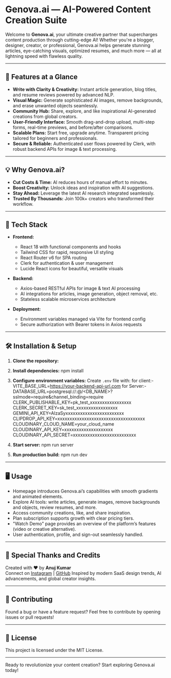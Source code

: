# Genova.ai — AI-Powered Content Creation Suite

Welcome to **Genova.ai**, your ultimate creative partner that supercharges content production through cutting-edge AI! Whether you're a blogger, designer, creator, or professional, Genova.ai helps generate stunning articles, eye-catching visuals, optimized resumes, and much more — all at lightning speed with flawless quality.

---

## 🚀 Features at a Glance

- **Write with Clarity & Creativity:** Instant article generation, blog titles, and resume reviews powered by advanced NLP.
- **Visual Magic:** Generate sophisticated AI images, remove backgrounds, and erase unwanted objects seamlessly.
- **Community Hub:** Share, explore, and like inspirational AI-generated creations from global creators.
- **User-Friendly Interface:** Smooth drag-and-drop upload, multi-step forms, real-time previews, and before/after comparisons.
- **Scalable Plans:** Start free, upgrade anytime. Transparent pricing tailored for beginners and professionals.
- **Secure & Reliable:** Authenticated user flows powered by Clerk, with robust backend APIs for image & text processing.

---

## 💡 Why Genova.ai?

- **Cut Costs & Time:** AI reduces hours of manual effort to minutes.
- **Boost Creativity:** Unlock ideas and inspiration with AI suggestions.
- **Stay Ahead:** Leverage the latest AI research integrated seamlessly.
- **Trusted By Thousands:** Join 100k+ creators who transformed their workflow.

---

## 🎨 Tech Stack

- **Frontend:**
  - React 18 with functional components and hooks
  - Tailwind CSS for rapid, responsive UI styling
  - React Router v6 for SPA routing
  - Clerk for authentication & user management
  - Lucide React icons for beautiful, versatile visuals

- **Backend:**
  - Axios-based RESTful APIs for image & text AI processing
  - AI integrations for articles, image generation, object removal, etc.
  - Stateless scalable microservices architecture

- **Deployment:**
  - Environment variables managed via Vite for frontend config
  - Secure authorization with Bearer tokens in Axios requests

---

## 🛠️ Installation & Setup

1. **Clone the repository:**

2. **Install dependencies:**
npm install

3. **Configure environment variables:**
Create `.env` file with:
for client:-
VITE_BASE_URL=https://your-backend-api-url.com
for Server:-
DATABASE_URL=postgresql://<USER>:<PASSWORD>@<HOST>/<DB_NAME>?sslmode=require&channel_binding=require
CLERK_PUBLISHABLE_KEY=pk_test_xxxxxxxxxxxxxxxxx
CLERK_SECRET_KEY=sk_test_xxxxxxxxxxxxxxxxx
GEMINI_API_KEY=AIzaSyxxxxxxxxxxxxxxxxxxxxxxxx
CLIPDROP_API_KEY=xxxxxxxxxxxxxxxxxxxxxxxxxxxxxxxxxxxx
CLOUDINARY_CLOUD_NAME=your_cloud_name
CLOUDINARY_API_KEY=xxxxxxxxxxxxxxxxxxxx
CLOUDINARY_API_SECRET=xxxxxxxxxxxxxxxxxxxxxxxxxx

4. **Start server:**
npm run server

5. **Run production build:**
npm run dev


---
## 🖥️ Usage

- Homepage introduces Genova.ai’s capabilities with smooth gradients and animated elements.
- Explore AI tools: write articles, generate images, remove backgrounds and objects, review resumes, and more.
- Access community creations, like, and share inspiration.
- Plan subscription supports growth with clear pricing tiers.
- "Watch Demo" page provides an overview of the platform’s features (video or creative alternative).
- User authentication, profile, and sign-out seamlessly handled.

---

## 🌟 Special Thanks and Credits

Created with ❤️ by **Anuj Kumar**  
Connect on [Instagram](https://www.instagram.com/anuj_janmeda18) | [GitHub](https://github.com/Anujjanmeda18) 
Inspired by modern SaaS design trends, AI advancements, and global creator insights.

---

## 🤝 Contributing

Found a bug or have a feature request? Feel free to contribute by opening issues or pull requests!

---

## 📜 License

This project is licensed under the MIT License.

---

Ready to revolutionize your content creation? Start exploring Genova.ai today!





